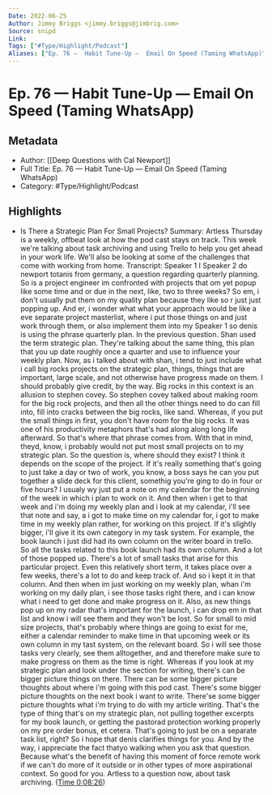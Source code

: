```yaml
---
Date: 2022-06-25
Author: Jimmy Briggs <jimmy.briggs@jimbrig.com>
Source: snipd
Link: 
Tags: ["#Type/Highlight/Podcast"]
Aliases: ["Ep. 76 —  Habit Tune-Up —  Email On Speed (Taming WhatsApp)", "Ep. 76 —  Habit Tune-Up —  Email On Speed (Taming WhatsApp)"]
---
```

# Ep. 76 —  Habit Tune-Up —  Email On Speed (Taming WhatsApp)

## Metadata
- Author: [[Deep Questions with Cal Newport]]
- Full Title: Ep. 76 —  Habit Tune-Up —  Email On Speed (Taming WhatsApp)
- Category: #Type/Highlight/Podcast

## Highlights
- Is There a Strategic Plan For Small Projects?
  Summary:
  Artless Thursday is a weekly, offbeat look at how the pod cast stays on track. This week we're talking about task archiving and using Trello to help you get ahead in your work life. We'll also be looking at some of the challenges that come with working from home.
  Transcript:
  Speaker 1
  I
  Speaker 2
  do newport totanis from germany, a question regarding quarterly planning. So is a project engineer im confronted with projects that om yet popup like some time and or due in the next, like, two to three weeks? So em, i don't usually put them on my quality plan because they like so r just just popping up. And er, i wonder what what your approach would be like a eve separate project masterlist, where i put those things on and just work through them, or also implement them into my
  Speaker 1
  so denis is using the phrase quarterly plan. In the previous question. Shan used the term strategic plan. They're talking about the same thing, this plan that you up date roughly once a quarter and use to influence your weekly plan. Now, as i talked about with shan, i tend to just include what i call big rocks projects on the strategic plan, things, things that are important, large scale, and not otherwise have progress made on them. I should probably give credit, by the way. Big rocks in this context is an allusion to stephen covey. So stephen covey talked about making room for the big rock projects, and then all the other things need to do can fill into, fill into cracks between the big rocks, like sand. Whereas, if you put the small things in first, you don't have room for the big rocks. It was one of his productivity metaphors that's had along along long life afterward. So that's where that phrase comes from. With that in mind, theyd, know, i probably would not put most small projects on to my strategic plan. So the question is, where should they exist? I think it depends on the scope of the project. If it's really something that's going to just take a day or two of work, you know, a boss says he can you put together a slide deck for this client, somethig you're ging to do in four or five hours? I usualy wy just put a note on my calendar for the beginning of the week in which i plan to work on it. And then when i get to that week and i'm doing my weekly plan and i look at my calendar, i'll see that note and say, a i got to make time on my calendar for, i got to make time in my weekly plan rather, for working on this project. If it's slightly bigger, i'll give it its own category in my task system. For example, the book launch i just did had its own column on the writer board in trello. So all the tasks related to this book launch had its own column. And a lot of those popped up. There's a lot of small tasks that arise for this particular project. Even this relatively short term, it takes place over a few weeks, there's a lot to do and keep track of. And so i kept it in that column. And then when im just working on my weekly plan, whan i'm working on my daily plan, i see those tasks right there, and i can know what i need to get done and make progress on it. Also, as new things pop up on my radar that's important for the launch, i can drop em in that list and know i will see them and they won't be lost. So for small to mid size projects, that's probably where things are going to exist for me, either a calendar reminder to make time in that upcoming week or its own column in my tast system, on the relevant board. So i will see those tasks very clearly, see them alltogether, and and therefore make sure to make progress on them as the time is right. Whereas if you look at my strategic plan and look under the section for writing, there's can be bigger picture things on there. There can be some bigger picture thoughts about where i'm going with this pod cast. There's some bigger picture thoughts on the next book i want to write. There'se some bigger picture thoughts what i'm trying to do with my article writing. That's the type of thing that's on my strategic plan, not pulling together excerpts for my book launch, or getting the pastorad protection working properly on my pre order bonus, et cetera. That's going to just be on a separate task list, right? So i hope that denis clarifies things for you. And by the way, i appreciate the fact thatyo walking when you ask that question. Because what's the benefit of having this moment of force remote work if we can't do more of it outside or in other types of more aspirational context. So good for you. Artless to a question now, about task archiving. ([Time 0:08:26](https://share.snipd.com/snip/fa332d91-c9b1-451c-baf1-a270dc843d53))
